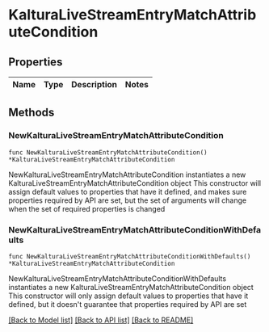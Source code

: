 # KalturaLiveStreamEntryMatchAttributeCondition

## Properties

Name | Type | Description | Notes
------------ | ------------- | ------------- | -------------

## Methods

### NewKalturaLiveStreamEntryMatchAttributeCondition

`func NewKalturaLiveStreamEntryMatchAttributeCondition() *KalturaLiveStreamEntryMatchAttributeCondition`

NewKalturaLiveStreamEntryMatchAttributeCondition instantiates a new KalturaLiveStreamEntryMatchAttributeCondition object
This constructor will assign default values to properties that have it defined,
and makes sure properties required by API are set, but the set of arguments
will change when the set of required properties is changed

### NewKalturaLiveStreamEntryMatchAttributeConditionWithDefaults

`func NewKalturaLiveStreamEntryMatchAttributeConditionWithDefaults() *KalturaLiveStreamEntryMatchAttributeCondition`

NewKalturaLiveStreamEntryMatchAttributeConditionWithDefaults instantiates a new KalturaLiveStreamEntryMatchAttributeCondition object
This constructor will only assign default values to properties that have it defined,
but it doesn't guarantee that properties required by API are set


[[Back to Model list]](../README.md#documentation-for-models) [[Back to API list]](../README.md#documentation-for-api-endpoints) [[Back to README]](../README.md)


